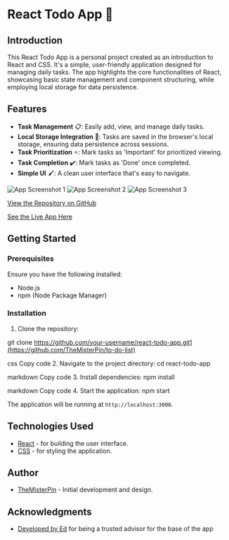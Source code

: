 # React Todo App 📝

## Introduction

This React Todo App is a personal project created as an introduction to React and CSS. It's a simple, user-friendly application designed for managing daily tasks. The app highlights the core functionalities of React, showcasing basic state management and component structuring, while employing local storage for data persistence.

## Features

- **Task Management** 📋: Easily add, view, and manage daily tasks.
- **Local Storage Integration** 💾: Tasks are saved in the browser's local storage, ensuring data persistence across sessions.
- **Task Prioritization** ⭐: Mark tasks as 'Important' for prioritized viewing.
- **Task Completion** ✔️: Mark tasks as 'Done' once completed.
- **Simple UI** 🖌️: A clean user interface that's easy to navigate.

![App Screenshot 1](URL_TO_SCREENSHOT_1) ![App Screenshot 2](URL_TO_SCREENSHOT_2) ![App Screenshot 3](URL_TO_SCREENSHOT_3)

[View the Repository on GitHub](https://github.com/TheMisterPin/to-do-list)

[See the Live App Here](https://themisterpin.github.io/to-do-list/)


## Getting Started

### Prerequisites

Ensure you have the following installed:
- Node.js
- npm (Node Package Manager)

### Installation

1. Clone the repository:
   
  git clone https://github.com/your-username/react-todo-app.git](https://github.com/TheMisterPin/to-do-list)


css
Copy code
2. Navigate to the project directory:
cd react-todo-app

markdown
Copy code
3. Install dependencies:
npm install

markdown
Copy code
4. Start the application:
npm start



The application will be running at `http://localhost:3000`.

## Technologies Used

- [React](https://reactjs.org/) - for building the user interface.
- [CSS](https://developer.mozilla.org/en-US/docs/Web/CSS) - for styling the application.

## Author

- [TheMisterPin](https://github.com/TheMisterPin) - Initial development and design.

## Acknowledgments

- [Developed by Ed](https://www.youtube.com/@developedbyed) for being a trusted advisor for the base of the app
